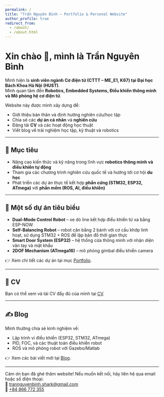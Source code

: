 ```yaml
---
permalink: /
title: "Trần Nguyên Bình – Portfolio & Personal Website"
author_profile: true
redirect_from: 
  - /about/
  - /about.html
---
```


# Xin chào 👋, mình là Trần Nguyên Bình  

Mình hiện là **sinh viên ngành Cơ điện tử (CTTT – ME_E1, K67) tại Đại học Bách Khoa Hà Nội (HUST)**.  
Mình quan tâm đến **Robotics, Embedded Systems, Điều khiển thông minh và Mô phỏng hệ cơ điện tử**.  

Website này được mình xây dựng để:  
- Giới thiệu bản thân và định hướng nghiên cứu/học tập  
- Chia sẻ các **dự án cá nhân** và **nghiên cứu**  
- Đăng tải **CV** và các hoạt động học thuật  
- Viết blog về trải nghiệm học tập, kỹ thuật và robotics  

---

## 🎯 Mục tiêu
- Nâng cao kiến thức và kỹ năng trong lĩnh vực **robotics thông minh và điều khiển tự động**  
- Tham gia các chương trình nghiên cứu quốc tế và hướng tới cơ hội **du học**  
- Phát triển các dự án thực tế kết hợp **phần cứng (STM32, ESP32, ATmega)** với **phần mềm (ROS, AI, điều khiển)**  

---

## 🚀 Một số dự án tiêu biểu
- **Dual-Mode Control Robot** – xe dò line kết hợp điều khiển từ xa bằng ESP-NOW  
- **Self-Balancing Robot** – robot cân bằng 2 bánh với cơ cấu khớp linh hoạt, sử dụng STM32 + ROS để lập bản đồ thời gian thực  
- **Smart Door System (ESP32)** – hệ thống cửa thông minh với nhận diện vân tay và mật khẩu  
- **2DOF Mechanism (ATmega16)** – mô phỏng gimbal điều khiển camera  

👉 Xem chi tiết các dự án tại mục [Portfolio](/portfolio/).  

---

## 📄 CV
Bạn có thể xem và tải CV đầy đủ của mình tại [CV](/cv/).  

---

## ✍️ Blog
Mình thường chia sẻ kinh nghiệm về:
- Lập trình vi điều khiển (ESP32, STM32, ATmega)  
- PID, FOC, và các thuật toán điều khiển robot  
- ROS và mô phỏng robot với Gazebo/Matlab  

👉 Xem các bài viết mới tại [Blog](/year-archive/).  

---

Cảm ơn bạn đã ghé thăm website! Nếu muốn kết nối, hãy liên hệ qua email hoặc số điện thoại:  
📧 [trannguyenbinh.shark@gmail.com](mailto:trannguyenbinh.shark@gmail.com)  
📱 [ +84 866 772 355 ](tel:+84866772355)


